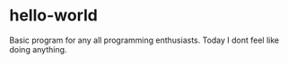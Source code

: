 # hello-world
Basic program for any all programming enthusiasts.
Today I dont feel like doing anything.
